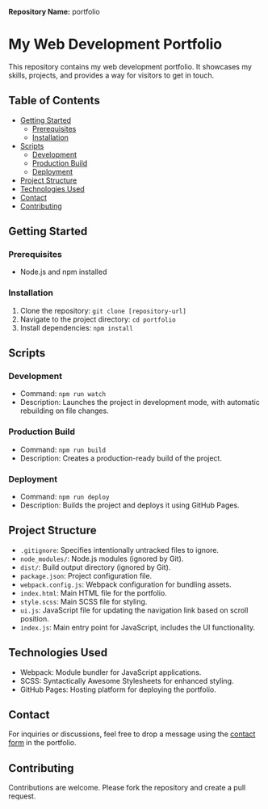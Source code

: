 **Repository Name:** portfolio

# My Web Development Portfolio

This repository contains my web development portfolio. It showcases my skills, projects, and provides a way for visitors to get in touch.

## Table of Contents

- [Getting Started](#getting-started)
  - [Prerequisites](#prerequisites)
  - [Installation](#installation)
- [Scripts](#scripts)
  - [Development](#development)
  - [Production Build](#production-build)
  - [Deployment](#deployment)
- [Project Structure](#project-structure)
- [Technologies Used](#technologies-used)
- [Contact](#contact)
- [Contributing](#contributing)

## Getting Started

### Prerequisites

- Node.js and npm installed

### Installation

1. Clone the repository: `git clone [repository-url]`
2. Navigate to the project directory: `cd portfolio`
3. Install dependencies: `npm install`

## Scripts

### Development

- Command: `npm run watch`
- Description: Launches the project in development mode, with automatic rebuilding on file changes.

### Production Build

- Command: `npm run build`
- Description: Creates a production-ready build of the project.

### Deployment

- Command: `npm run deploy`
- Description: Builds the project and deploys it using GitHub Pages.

## Project Structure

- `.gitignore`: Specifies intentionally untracked files to ignore.
- `node_modules/`: Node.js modules (ignored by Git).
- `dist/`: Build output directory (ignored by Git).
- `package.json`: Project configuration file.
- `webpack.config.js`: Webpack configuration for bundling assets.
- `index.html`: Main HTML file for the portfolio.
- `style.scss`: Main SCSS file for styling.
- `ui.js`: JavaScript file for updating the navigation link based on scroll position.
- `index.js`: Main entry point for JavaScript, includes the UI functionality.

## Technologies Used

- Webpack: Module bundler for JavaScript applications.
- SCSS: Syntactically Awesome Stylesheets for enhanced styling.
- GitHub Pages: Hosting platform for deploying the portfolio.

## Contact

For inquiries or discussions, feel free to drop a message using the [contact form](#contact) in the portfolio.

## Contributing

Contributions are welcome. Please fork the repository and create a pull request.
